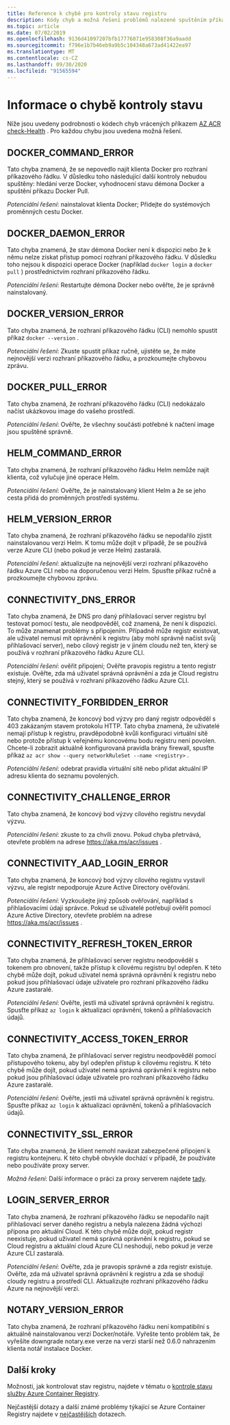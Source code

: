 ```yaml
---
title: Reference k chybě pro kontroly stavu registru
description: Kódy chyb a možná řešení problémů nalezené spuštěním příkazu AZ ACR check-Health Diagnostic v Azure Container Registry
ms.topic: article
ms.date: 07/02/2019
ms.openlocfilehash: 9136d41097207bfb17776071e958308f36a9aadd
ms.sourcegitcommit: f796e1b7b46eb9a9b5c104348a673ad41422ea97
ms.translationtype: MT
ms.contentlocale: cs-CZ
ms.lasthandoff: 09/30/2020
ms.locfileid: "91565594"
---
```

# <a name="health-check-error-reference"></a>Informace o chybě kontroly stavu

Níže jsou uvedeny podrobnosti o kódech chyb vrácených příkazem [AZ ACR check-Health][az-acr-check-health] . Pro každou chybu jsou uvedena možná řešení.

## <a name="docker_command_error"></a>DOCKER_COMMAND_ERROR

Tato chyba znamená, že se nepovedlo najít klienta Docker pro rozhraní příkazového řádku. V důsledku toho následující další kontroly nebudou spuštěny: hledání verze Docker, vyhodnocení stavu démona Docker a spuštění příkazu Docker Pull.

*Potenciální řešení*: nainstalovat klienta Docker; Přidejte do systémových proměnných cestu Docker.

## <a name="docker_daemon_error"></a>DOCKER_DAEMON_ERROR

Tato chyba znamená, že stav démona Docker není k dispozici nebo že k němu nelze získat přístup pomocí rozhraní příkazového řádku. V důsledku toho nejsou k dispozici operace Docker (například `docker login` a `docker pull` ) prostřednictvím rozhraní příkazového řádku.

*Potenciální řešení*: Restartujte démona Docker nebo ověřte, že je správně nainstalovaný.

## <a name="docker_version_error"></a>DOCKER_VERSION_ERROR

Tato chyba znamená, že rozhraní příkazového řádku (CLI) nemohlo spustit příkaz `docker --version` .

*Potenciální řešení*: Zkuste spustit příkaz ručně, ujistěte se, že máte nejnovější verzi rozhraní příkazového řádku, a prozkoumejte chybovou zprávu.

## <a name="docker_pull_error"></a>DOCKER_PULL_ERROR

Tato chyba znamená, že rozhraní příkazového řádku (CLI) nedokázalo načíst ukázkovou image do vašeho prostředí.

*Potenciální řešení*: Ověřte, že všechny součásti potřebné k načtení image jsou spuštěné správně.

## <a name="helm_command_error"></a>HELM_COMMAND_ERROR

Tato chyba znamená, že rozhraní příkazového řádku Helm nemůže najít klienta, což vylučuje jiné operace Helm.

*Potenciální řešení*: Ověřte, že je nainstalovaný klient Helm a že se jeho cesta přidá do proměnných prostředí systému.

## <a name="helm_version_error"></a>HELM_VERSION_ERROR

Tato chyba znamená, že rozhraní příkazového řádku se nepodařilo zjistit nainstalovanou verzi Helm. K tomu může dojít v případě, že se používá verze Azure CLI (nebo pokud je verze Helm) zastaralá.

*Potenciální řešení*: aktualizujte na nejnovější verzi rozhraní příkazového řádku Azure CLI nebo na doporučenou verzi Helm. Spusťte příkaz ručně a prozkoumejte chybovou zprávu.

## <a name="connectivity_dns_error"></a>CONNECTIVITY_DNS_ERROR

Tato chyba znamená, že DNS pro daný přihlašovací server registru byl testovat pomocí testu, ale neodpověděl, což znamená, že není k dispozici. To může znamenat problémy s připojením. Případně může registr existovat, ale uživatel nemusí mít oprávnění k registru (aby mohl správně načíst svůj přihlašovací server), nebo cílový registr je v jiném cloudu než ten, který se používá v rozhraní příkazového řádku Azure CLI.

*Potenciální řešení*: ověřit připojení; Ověřte pravopis registru a tento registr existuje. Ověřte, zda má uživatel správná oprávnění a zda je Cloud registru stejný, který se používá v rozhraní příkazového řádku Azure CLI.

## <a name="connectivity_forbidden_error"></a>CONNECTIVITY_FORBIDDEN_ERROR

Tato chyba znamená, že koncový bod výzvy pro daný registr odpověděl s 403 zakázaným stavem protokolu HTTP. Tato chyba znamená, že uživatelé nemají přístup k registru, pravděpodobně kvůli konfiguraci virtuální sítě nebo protože přístup k veřejnému koncovému bodu registru není povolen. Chcete-li zobrazit aktuálně konfigurovaná pravidla brány firewall, spusťte příkaz `az acr show --query networkRuleSet --name <registry>` .

*Potenciální řešení*: odebrat pravidla virtuální sítě nebo přidat aktuální IP adresu klienta do seznamu povolených.

## <a name="connectivity_challenge_error"></a>CONNECTIVITY_CHALLENGE_ERROR

Tato chyba znamená, že koncový bod výzvy cílového registru nevydal výzvu.

*Potenciální řešení*: zkuste to za chvíli znovu. Pokud chyba přetrvává, otevřete problém na adrese https://aka.ms/acr/issues .

## <a name="connectivity_aad_login_error"></a>CONNECTIVITY_AAD_LOGIN_ERROR

Tato chyba znamená, že koncový bod výzvy cílového registru vystavil výzvu, ale registr nepodporuje Azure Active Directory ověřování.

*Potenciální řešení*: Vyzkoušejte jiný způsob ověřování, například s přihlašovacími údaji správce. Pokud se uživatelé potřebují ověřit pomocí Azure Active Directory, otevřete problém na adrese https://aka.ms/acr/issues .

## <a name="connectivity_refresh_token_error"></a>CONNECTIVITY_REFRESH_TOKEN_ERROR

Tato chyba znamená, že přihlašovací server registru neodpověděl s tokenem pro obnovení, takže přístup k cílovému registru byl odepřen. K této chybě může dojít, pokud uživatel nemá správná oprávnění k registru nebo pokud jsou přihlašovací údaje uživatele pro rozhraní příkazového řádku Azure zastaralé.

*Potenciální řešení*: Ověřte, jestli má uživatel správná oprávnění k registru. Spusťte příkaz `az login` k aktualizaci oprávnění, tokenů a přihlašovacích údajů.

## <a name="connectivity_access_token_error"></a>CONNECTIVITY_ACCESS_TOKEN_ERROR

Tato chyba znamená, že přihlašovací server registru neodpověděl pomocí přístupového tokenu, aby byl odepřen přístup k cílovému registru. K této chybě může dojít, pokud uživatel nemá správná oprávnění k registru nebo pokud jsou přihlašovací údaje uživatele pro rozhraní příkazového řádku Azure zastaralé.

*Potenciální řešení*: Ověřte, jestli má uživatel správná oprávnění k registru. Spusťte příkaz `az login` k aktualizaci oprávnění, tokenů a přihlašovacích údajů.

## <a name="connectivity_ssl_error"></a>CONNECTIVITY_SSL_ERROR

Tato chyba znamená, že klient nemohl navázat zabezpečené připojení k registru kontejneru. K této chybě obvykle dochází v případě, že používáte nebo používáte proxy server.

*Možná řešení*: Další informace o práci za proxy serverem najdete [tady](/cli/azure/use-cli-effectively).

## <a name="login_server_error"></a>LOGIN_SERVER_ERROR

Tato chyba znamená, že rozhraní příkazového řádku se nepodařilo najít přihlašovací server daného registru a nebyla nalezena žádná výchozí přípona pro aktuální Cloud. K této chybě může dojít, pokud registr neexistuje, pokud uživatel nemá správná oprávnění k registru, pokud se Cloud registru a aktuální cloud Azure CLI neshodují, nebo pokud je verze Azure CLI zastaralá.

*Potenciální řešení*: Ověřte, zda je pravopis správné a zda registr existuje. Ověřte, zda má uživatel správná oprávnění k registru a zda se shodují cloudy registru a prostředí CLI. Aktualizujte rozhraní příkazového řádku Azure na nejnovější verzi.

## <a name="notary_version_error"></a>NOTARY_VERSION_ERROR

Tato chyba znamená, že rozhraní příkazového řádku není kompatibilní s aktuálně nainstalovanou verzí Docker/notáře. Vyřešte tento problém tak, že vyřešíte downgrade notary.exe verze na verzi starší než 0.6.0 nahrazením klienta notář instalace Docker.

## <a name="next-steps"></a>Další kroky

Možnosti, jak kontrolovat stav registru, najdete v tématu o [kontrole stavu služby Azure Container Registry](container-registry-check-health.md).

Nejčastější dotazy a další známé problémy týkající se Azure Container Registry najdete v [nejčastějších](container-registry-faq.md) dotazech.





<!-- LINKS - internal -->
[az-acr-check-health]: /cli/azure/acr#az-acr-check-health

